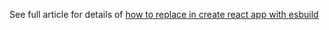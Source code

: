 See full article for details of [how to replace in create react app with esbuild](https://devtails.xyz/how-to-replace-webpack-in-create-react-app-with-esbuild)